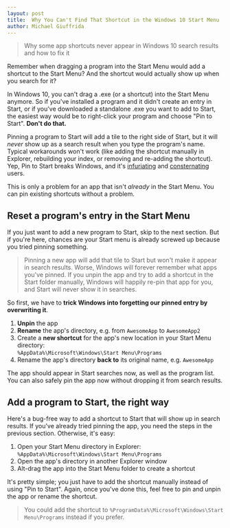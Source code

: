 ```yaml
---
layout: post
title:  Why You Can't Find That Shortcut in the Windows 10 Start Menu
author: Michael Giuffrida
---
```


> Why some app shortcuts never appear in Windows 10 search results and how to fix it

Remember when dragging a program into the Start Menu would add a shortcut to the Start Menu? And the shortcut would
actually show up when you search for it?

In Windows 10, you can't drag a .exe (or a shortcut) into the Start Menu anymore. So if you've installed a program and
it didn't create an entry in Start, or if you've downloaded a standalone .exe you want to add to Start, the easiest way
would be to right-click your program and choose "Pin to Start". **Don't do that.**

Pinning a program to Start will add a tile to the right side of Start, but it will *never* show up as a search result
when you type the program's name. Typical workarounds won't work (like adding the shortcut manually in Explorer,
rebuilding your index, or removing and re-adding the shortcut). Yep, Pin to Start breaks Windows, and it's
[infuriating](https://superuser.com/questions/949886/how-to-add-new-item-to-the-windows-10-all-apps-section) and
[consternating](https://superuser.com/questions/954372/how-do-i-add-a-new-program-to-the-start-menu) users.

This is only a problem for an app that isn't *already* in the Start Menu. You can pin existing shortcuts without a
problem.

## Reset a program's entry in the Start Menu

If you just want to add a new program to Start, skip to the next section. But if you're here, chances are your Start
menu is already screwed up because you tried pinning something.

> Pinning a new app will add that tile to Start but won't make it appear in search results. Worse, Windows will forever
> remember what apps you've pinned. If you unpin the app and try to add a shortcut in the Start folder manually, Windows
> will happily re-pin that app for you, and Start will never show it in searches.

So first, we have to **trick Windows into forgetting our pinned entry by overwriting it**.

1. **Unpin** the app
2. **Rename** the app's directory, e.g. from `AwesomeApp` to `AwesomeApp2`
3. Create a **new shortcut** for the app's new location in your Start Menu directory:  
   `%AppData%\Microsoft\Windows\Start Menu\Programs`
4. Rename the app's directory **back to** its original name, e.g. `AwesomeApp`

The app should appear in Start searches now, as well as the program list. You can also safely pin the app now without
dropping it from search results.

## Add a program to Start, the right way

Here's a bug-free way to add a shortcut to Start that will show up in search results. If you've already tried pinning
the app, you need the steps in the previous section. Otherwise, it's easy:

1. Open your Start Menu directory in Explorer:  
   `%AppData%\Microsoft\Windows\Start Menu\Programs`
2. Open the app's directory in another Explorer window
3. Alt-drag the app into the Start Menu folder to create a shortcut

It's pretty simple; you just have to add the shortcut manually instead of using "Pin to Start". Again, once you've done
this, feel free to pin and unpin the app or rename the shortcut.

> You could add the shortcut to `%ProgramData%\Microsoft\Windows\Start Menu\Programs` instead if you prefer.
